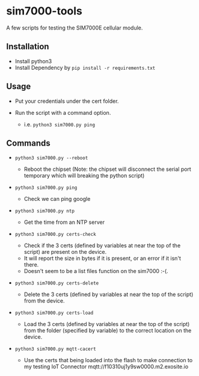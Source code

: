 # sim7000-tools
A few scripts for testing the SIM7000E cellular module.

## Installation
  * Install python3
  * Install Dependency by `pip install -r requirements.txt`


## Usage

  * Put your credentials under the cert folder.

  * Run the script with a command option.
    * i.e. ```python3 sim7000.py ping```

## Commands

  * ```python3 sim7000.py --reboot```
    * Reboot the chipset
    (Note: the chipset will disconnect the serial port temporary which will breaking the python script)

  * ```python3 sim7000.py ping```
    * Check we can ping google


  * ```python3 sim7000.py ntp```
    * Get the time from an NTP server


  * ```python3 sim7000.py certs-check```
      * Check if the 3 certs (defined by variables at near the top of the script) are present on the device.
      * It will report the size in bytes if it is present, or an error if it isn't there.
      * Doesn't seem to be a list files function on the sim7000 :-(.


  * ```python3 sim7000.py certs-delete```
      * Delete the 3 certs (defined by variables at near the top of the script) from the device.


  * ```python3 sim7000.py certs-load```
    * Load the 3 certs (defined by variables at near the top of the script) from the folder (specified by variable) to the correct location on the device.


  * ```python3 sim7000.py mqtt-cacert```
    * Use the certs that being loaded into the flash to make connection to my testing IoT Connector mqtt://f10310uj1y9sw0000.m2.exosite.io
